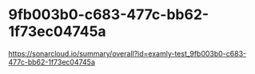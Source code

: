 # 9fb003b0-c683-477c-bb62-1f73ec04745a
https://sonarcloud.io/summary/overall?id=examly-test_9fb003b0-c683-477c-bb62-1f73ec04745a

